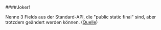 ####Joker!

Nenne 3 Fields aus der Standard-API, die "public static final" sind, aber trotzdem geändert werden können. ([Quelle](http://www.java-forum.org/plauderecke/22639-java-quiz-82.html#post985317))
